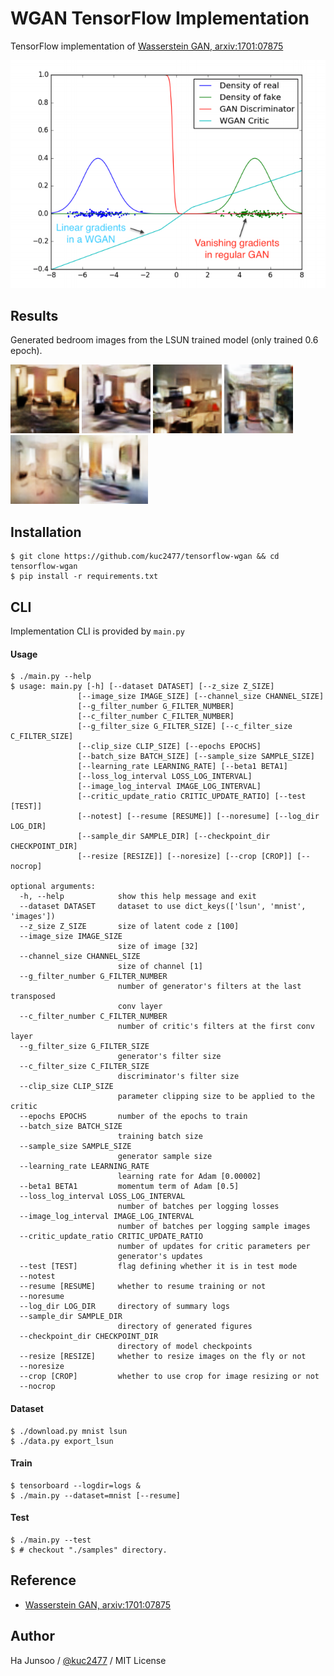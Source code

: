 # WGAN TensorFlow Implementation

TensorFlow implementation of [Wasserstein GAN, arxiv:1701:07875](https://arxiv.org/abs/1701.07875)

![gradients-of-wgan](./arts/wgan.png)


## Results

Generated bedroom images from the LSUN trained model (only trained 0.6 epoch).

<img src="./arts/1.png" width="110"> <img src="./arts/2.png" width="110"> <img src="./arts/3.png" width="110"> <img src="./arts/4.png" width="110"> <img src="./arts/5.png" width="110"><img src="./arts/6.png" width="110">


## Installation

```
$ git clone https://github.com/kuc2477/tensorflow-wgan && cd tensorflow-wgan
$ pip install -r requirements.txt
```


## CLI

Implementation CLI is provided by `main.py`

#### Usage
```
$ ./main.py --help
$ usage: main.py [-h] [--dataset DATASET] [--z_size Z_SIZE]
               [--image_size IMAGE_SIZE] [--channel_size CHANNEL_SIZE]
               [--g_filter_number G_FILTER_NUMBER]
               [--c_filter_number C_FILTER_NUMBER]
               [--g_filter_size G_FILTER_SIZE] [--c_filter_size C_FILTER_SIZE]
               [--clip_size CLIP_SIZE] [--epochs EPOCHS]
               [--batch_size BATCH_SIZE] [--sample_size SAMPLE_SIZE]
               [--learning_rate LEARNING_RATE] [--beta1 BETA1]
               [--loss_log_interval LOSS_LOG_INTERVAL]
               [--image_log_interval IMAGE_LOG_INTERVAL]
               [--critic_update_ratio CRITIC_UPDATE_RATIO] [--test [TEST]]
               [--notest] [--resume [RESUME]] [--noresume] [--log_dir LOG_DIR]
               [--sample_dir SAMPLE_DIR] [--checkpoint_dir CHECKPOINT_DIR]
               [--resize [RESIZE]] [--noresize] [--crop [CROP]] [--nocrop]

optional arguments:
  -h, --help            show this help message and exit
  --dataset DATASET     dataset to use dict_keys(['lsun', 'mnist', 'images'])
  --z_size Z_SIZE       size of latent code z [100]
  --image_size IMAGE_SIZE
                        size of image [32]
  --channel_size CHANNEL_SIZE
                        size of channel [1]
  --g_filter_number G_FILTER_NUMBER
                        number of generator's filters at the last transposed
                        conv layer
  --c_filter_number C_FILTER_NUMBER
                        number of critic's filters at the first conv layer
  --g_filter_size G_FILTER_SIZE
                        generator's filter size
  --c_filter_size C_FILTER_SIZE
                        discriminator's filter size
  --clip_size CLIP_SIZE
                        parameter clipping size to be applied to the critic
  --epochs EPOCHS       number of the epochs to train
  --batch_size BATCH_SIZE
                        training batch size
  --sample_size SAMPLE_SIZE
                        generator sample size
  --learning_rate LEARNING_RATE
                        learning rate for Adam [0.00002]
  --beta1 BETA1         momentum term of Adam [0.5]
  --loss_log_interval LOSS_LOG_INTERVAL
                        number of batches per logging losses
  --image_log_interval IMAGE_LOG_INTERVAL
                        number of batches per logging sample images
  --critic_update_ratio CRITIC_UPDATE_RATIO
                        number of updates for critic parameters per
                        generator's updates
  --test [TEST]         flag defining whether it is in test mode
  --notest
  --resume [RESUME]     whether to resume training or not
  --noresume
  --log_dir LOG_DIR     directory of summary logs
  --sample_dir SAMPLE_DIR
                        directory of generated figures
  --checkpoint_dir CHECKPOINT_DIR
                        directory of model checkpoints
  --resize [RESIZE]     whether to resize images on the fly or not
  --noresize
  --crop [CROP]         whether to use crop for image resizing or not
  --nocrop
```

#### Dataset
```
$ ./download.py mnist lsun
$ ./data.py export_lsun
```

#### Train
```
$ tensorboard --logdir=logs &
$ ./main.py --dataset=mnist [--resume]
```

#### Test
```
$ ./main.py --test
$ # checkout "./samples" directory.
```


## Reference
- [Wasserstein GAN, arxiv:1701:07875](https://arxiv.org/abs/1701.07875)


## Author
Ha Junsoo / [@kuc2477](https://github.com/kuc2477) / MIT License

